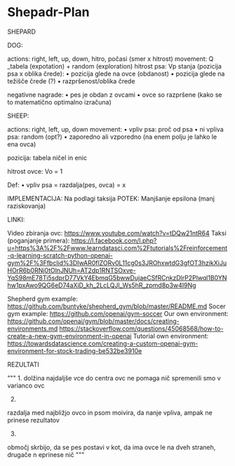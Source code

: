 # Shepadr-Plan

SHEPARD

DOG: 

actions: right, left, up, down, hitro, počasi (smer x hitrost)
movement: Q _tabela (expotation) + random (exploration)
hitrost psa: Vp
stanja (pozicija psa x oblika črede): 
    • pozicija glede na ovce (obdanost)
    • pozicija glede na težišče črede (?)
    • razpršenost/oblika črede 

negativne nagrade:
    • pes je obdan z ovcami
    • ovce so razpršene (kako se to matematično optimalno izračuna)

SHEEP:

actions: right, left, up, down
movement: 
    • vpliv psa: proč od psa
    • ni vpliva psa: random (opt?)
    • zaporedno ali vzporedno (na enem polju je lahko le ena ovca)
      
pozicija: tabela ničel in enic

hitrost ovce: Vo = 1

Def: 
    • vpliv psa = razdalja(pes, ovca) = x



IMPLEMENTACIJA: Na podlagi taksija
POTEK: Manjšanje epsilona (manj raziskovanja)

LINKI:

Video zbiranja ovc: https://www.youtube.com/watch?v=tDQw21ntR64
Taksi (poganjanje primera): https://l.facebook.com/l.php?u=https%3A%2F%2Fwww.learndatasci.com%2Ftutorials%2Freinforcement-q-learning-scratch-python-openai-gym%2F%3Ffbclid%3DIwAR0flZORv0L11cg0s3JROhxwtdG3gfOT3hzikXiJuHOrR6b0RNj0tOlnJNUh=AT2dp1RNTSOxve-YqS98mE78Ti5sdprD77VkY4EbmqG5bwwDujaeCSfRCnkzDlrP2Plwql1B0YNhw1pxAwo9QG6eD74aXiD_kh_2LcLQJl_Ws5hR_zpmd8p3w4I9Ng 

Shepherd gym example: https://github.com/buntyke/shepherd_gym/blob/master/README.md
Socer gym example: https://github.com/openai/gym-soccer
Our own environment: 
    https://github.com/openai/gym/blob/master/docs/creating-environments.md
    https://stackoverflow.com/questions/45068568/how-to-create-a-new-gym-environment-in-openai
Tutorial own environment: 
    https://towardsdatascience.com/creating-a-custom-openai-gym-environment-for-stock-trading-be532be3910e


REZULTATI

"""
1.
dolžina najdaljše vce do centra ovc ne pomaga nič
spremenili smo v varianco ovc

2.
razdalja med najbližjo ovco in psom moivira, da nanje vpliva, ampak ne prinese rezultatov

3.
območj skrbijo, da se pes postavi v kot, da ima ovce le na dveh straneh, drugače n eprinese nič 
"""